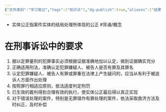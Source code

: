```yaml
---
{"文件类别":"学习笔记","tags":["知识点"],"dg-publish":true,"aliases":["结果公正"],"permalink":"/学习笔记/知识点/实体公正/","dgPassFrontmatter":true}
---
```


- 实体公正指案件实体的结局处理所体现的公正 #背诵/概念 
# 在刑事诉讼中的要求
1. 据以定罪量刑的犯罪事实必须根据证据准确地加以认定，做到证据确实充分
2. 正确适用刑法，准确认定犯罪嫌疑人、被告人是否有罪及其罪名
3. 认定犯罪嫌疑人、被告人有罪或罪重在法律上产生疑问的，应当从有利于被追诉人方面作出处理
4. 按照罪行相适应原则，依法适度判定刑罚
5. 已生效的裁判得到合理有效的执行，使实体公正最后得以真正实现
6. 对于错误处理的案件，特别是无罪错作有罪处理的案件，依法采取救济方法及时纠正、及时补偿